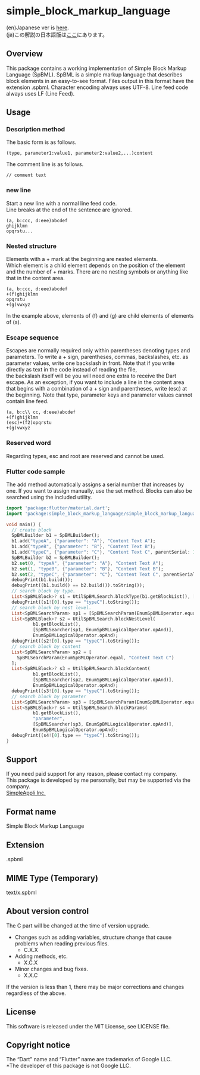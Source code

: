# simple_block_markup_language

(en)Japanese ver is [here](https://github.com/MasahideMori-SimpleAppli/simple_block_markup_language/blob/main/flutter/README_JA.md).  
(ja)この解説の日本語版は[ここ](https://github.com/MasahideMori-SimpleAppli/simple_block_markup_language/blob/main/flutter/README_JA.md)にあります。

## Overview
This package contains a working implementation of Simple Block Markup Language (SpBML).
SpBML is a simple markup language that describes block elements in an easy-to-see format.
Files output in this format have the extension .spbml.
Character encoding always uses UTF-8.
Line feed code always uses LF (Line Feed).

## Usage
### Description method
The basic form is as follows.
```
(type, parameter1:value1, parameter2:value2,...)content
```

The comment line is as follows.
```
// comment text
```

### new line
Start a new line with a normal line feed code.  
Line breaks at the end of the sentence are ignored.
```
(a, b:ccc, d:eee)abcdef
ghijklmn
opqrstu...
```

### Nested structure
Elements with a + mark at the beginning are nested elements.  
Which element is a child element depends on the position of the element and the number of + marks.
There are no nesting symbols or anything like that in the content area.
```
(a, b:ccc, d:eee)abcdef
+(f)ghijklmn
opqrstu
+(g)vwxyz
```
In the example above, elements of (f) and (g) are child elements of elements of (a).

### Escape sequence
Escapes are normally required only within parentheses denoting types and parameters.
To write a + sign, parentheses, commas, backslashes, etc. as parameter values, write one backslash in front.
Note that if you write directly as text in the code instead of reading the file,  
the backslash itself will be you will need one extra to receive the Dart escape.
As an exception, if you want to include a line in the content area that begins with a combination of a + sign and parentheses, write (esc) at the beginning.
Note that type, parameter keys and parameter values cannot contain line feed.
```
(a, b:c\\ cc, d:eee)abcdef
+(f)ghijklmn
(esc)+(f2)opqrstu
+(g)vwxyz
```

### Reserved word
Regarding types, esc and root are reserved and cannot be used.

### Flutter code sample
The add method automatically assigns a serial number that increases by one.
If you want to assign manually, use the set method.
Blocks can also be searched using the included utility.
```dart
import 'package:flutter/material.dart';
import 'package:simple_block_markup_language/simple_block_markup_language.dart';

void main() {
  // create block
  SpBMLBuilder b1 = SpBMLBuilder();
  b1.add("typeA", {"parameter": "A"}, "Content Text A");
  b1.add("typeB", {"parameter": "B"}, "Content Text B");
  b1.add("typeC", {"parameter": "C"}, "Content Text C", parentSerial: 1);
  SpBMLBuilder b2 = SpBMLBuilder();
  b2.set(0, "typeA", {"parameter": "A"}, "Content Text A");
  b2.set(1, "typeB", {"parameter": "B"}, "Content Text B");
  b2.set(2, "typeC", {"parameter": "C"}, "Content Text C", parentSerial: 1);
  debugPrint(b1.build());
  debugPrint((b1.build() == b2.build()).toString());
  // search block by type.
  List<SpBMLBlock>? s1 = UtilSpBMLSearch.blockType(b1.getBlockList(), ["typeC"]);
  debugPrint((s1![0].type == "typeC").toString());
  // search block by nest level.
  List<SpBMLSearchParam> sp1 = [SpBMLSearchParam(EnumSpBMLOperator.equal, 1)];
  List<SpBMLBlock>? s2 = UtilSpBMLSearch.blockNestLevel(
          b1.getBlockList(),
          [SpBMLSearcher(sp1, EnumSpBMLLogicalOperator.opAnd)],
          EnumSpBMLLogicalOperator.opAnd);
  debugPrint((s2![0].type == "typeC").toString());
  // search block by content
  List<SpBMLSearchParam> sp2 = [
    SpBMLSearchParam(EnumSpBMLOperator.equal, "Content Text C")
  ];
  List<SpBMLBlock>? s3 = UtilSpBMLSearch.blockContent(
          b1.getBlockList(),
          [SpBMLSearcher(sp2, EnumSpBMLLogicalOperator.opAnd)],
          EnumSpBMLLogicalOperator.opAnd);
  debugPrint((s3![0].type == "typeC").toString());
  // search block by parameter
  List<SpBMLSearchParam> sp3 = [SpBMLSearchParam(EnumSpBMLOperator.equal, "C")];
  List<SpBMLBlock>? s4 = UtilSpBMLSearch.blockParams(
          b1.getBlockList(),
          "parameter",
          [SpBMLSearcher(sp3, EnumSpBMLLogicalOperator.opAnd)],
          EnumSpBMLLogicalOperator.opAnd);
  debugPrint((s4![0].type == "typeC").toString());
}
```

## Support
If you need paid support for any reason, please contact my company.  
This package is developed by me personally, but may be supported via the company.  
[SimpleAppli Inc.](https://simpleappli.com/en/index_en.html)

## Format name
Simple Block Markup Language

## Extension
.spbml

## MIME Type (Temporary)
text/x.spbml

## About version control
The C part will be changed at the time of version upgrade.
- Changes such as adding variables, structure change that cause problems when reading previous files.
  - C.X.X
- Adding methods, etc.
  - X.C.X
- Minor changes and bug fixes.
  - X.X.C

If the version is less than 1, there may be major corrections and changes regardless of the above.

## License
This software is released under the MIT License, see LICENSE file.

## Copyright notice
The “Dart” name and “Flutter” name are trademarks of Google LLC.  
*The developer of this package is not Google LLC.